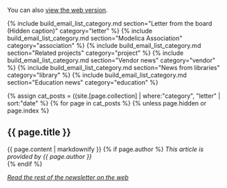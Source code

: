 You can also [view the web version]({{site.url}}/{{page.collection}}).

{% include build_email_list_category.md section="Letter from the board (Hidden caption)" category="letter" %}
{% include build_email_list_category.md section="Modelica Association" category="association" %}
{% include build_email_list_category.md section="Related projects" category="project" %}
{% include build_email_list_category.md section="Vendor news" category="vendor" %}
{% include build_email_list_category.md section="News from libraries" category="library" %}
{% include build_email_list_category.md section="Education news" category="education" %}

{% assign cat_posts = ((site.[page.collection] | where:"category", "letter" | sort:"date" %}
{% for page in cat_posts %}
{% unless page.hidden or page.index %}
## {{ page.title }}
{{ page.content | markdownify }}
{% if page.author %}
*This article is provided by {{ page.author }}*  
{% endif %}


*[Read the rest of the newsletter on the web]({{site.url}}/{{page.collection}})*
